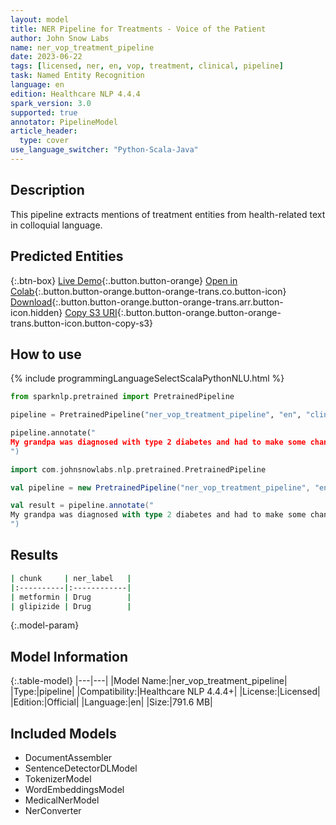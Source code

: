 ```yaml
---
layout: model
title: NER Pipeline for Treatments - Voice of the Patient
author: John Snow Labs
name: ner_vop_treatment_pipeline
date: 2023-06-22
tags: [licensed, ner, en, vop, treatment, clinical, pipeline]
task: Named Entity Recognition
language: en
edition: Healthcare NLP 4.4.4
spark_version: 3.0
supported: true
annotator: PipelineModel
article_header:
  type: cover
use_language_switcher: "Python-Scala-Java"
---
```


## Description

This pipeline extracts mentions of treatment entities from health-related text in colloquial language.

## Predicted Entities



{:.btn-box}
[Live Demo](https://demo.johnsnowlabs.com/healthcare/VOP/){:.button.button-orange}
[Open in Colab](https://colab.research.google.com/github/JohnSnowLabs/spark-nlp-workshop/blob/master/tutorials/streamlit_notebooks/healthcare/VOICE_OF_PATIENT.ipynb){:.button.button-orange.button-orange-trans.co.button-icon}
[Download](https://s3.amazonaws.com/auxdata.johnsnowlabs.com/clinical/models/ner_vop_treatment_pipeline_en_4.4.4_3.0_1687446484376.zip){:.button.button-orange.button-orange-trans.arr.button-icon.hidden}
[Copy S3 URI](s3://auxdata.johnsnowlabs.com/clinical/models/ner_vop_treatment_pipeline_en_4.4.4_3.0_1687446484376.zip){:.button.button-orange.button-orange-trans.button-icon.button-copy-s3}

## How to use

<div class="tabs-box" markdown="1">
{% include programmingLanguageSelectScalaPythonNLU.html %}
  
```python
from sparknlp.pretrained import PretrainedPipeline

pipeline = PretrainedPipeline("ner_vop_treatment_pipeline", "en", "clinical/models")

pipeline.annotate("
My grandpa was diagnosed with type 2 diabetes and had to make some changes to his lifestyle. He also takes metformin and glipizide to help regulate his blood sugar levels. It's been a bit of an adjustment, but he's doing well.
")
```
```scala
import com.johnsnowlabs.nlp.pretrained.PretrainedPipeline

val pipeline = new PretrainedPipeline("ner_vop_treatment_pipeline", "en", "clinical/models")

val result = pipeline.annotate("
My grandpa was diagnosed with type 2 diabetes and had to make some changes to his lifestyle. He also takes metformin and glipizide to help regulate his blood sugar levels. It's been a bit of an adjustment, but he's doing well.
")
```
</div>


## Results

```bash
| chunk     | ner_label   |
|:----------|:------------|
| metformin | Drug        |
| glipizide | Drug        |
```

{:.model-param}
## Model Information

{:.table-model}
|---|---|
|Model Name:|ner_vop_treatment_pipeline|
|Type:|pipeline|
|Compatibility:|Healthcare NLP 4.4.4+|
|License:|Licensed|
|Edition:|Official|
|Language:|en|
|Size:|791.6 MB|

## Included Models

- DocumentAssembler
- SentenceDetectorDLModel
- TokenizerModel
- WordEmbeddingsModel
- MedicalNerModel
- NerConverter
